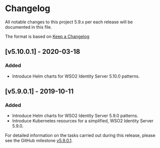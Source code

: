 # Changelog
All notable changes to this project 5.9.x per each release will be documented in this file.

The format is based on [Keep a Changelog](https://keepachangelog.com/en/1.0.0/)

## [v5.10.0.1] - 2020-03-18

### Added
- Introduce Helm charts for WSO2 Identity Server 5.10.0 patterns.

## [v5.9.0.1] - 2019-10-11

### Added
- Introduce Helm charts for WSO2 Identity Server 5.9.0 patterns.
- Introduce Kubernetes resources for a simplified, WSO2 Identity Server 5.9.0.

For detailed information on the tasks carried out during this release, please see the GitHub milestone
[v5.9.0.1](https://github.com/wso2/kubernetes-is/milestone/5).
